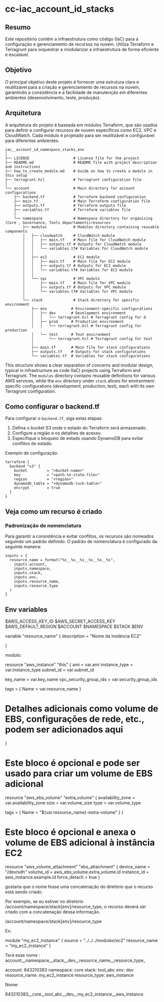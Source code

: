 # cc-iac_account_id_stacks

## Resumo

Este repositório contém a infraestrutura como código (IaC) para a configuração e gerenciamento de recursos na nuvem. Utiliza Terraform e Terragrunt para orquestrar e modularizar a infraestrutura de forma eficiente e escalável.

## Objetivo
O principal objetivo deste projeto é fornecer uma estrutura clara e reutilizável para a criação e gerenciamento de recursos na nuvem, garantindo a consistência e a facilidade de manutenção em diferentes ambientes (desenvolvimento, teste, produção).

## Arquitetura

A arquitetura do projeto é baseada em módulos Terraform, que são usados para definir e configurar recursos de nuvem específicos como EC2, VPC e CloudWatch. Cada módulo é projetado para ser reutilizável e configurável para diferentes ambientes.

```
iac__account_id_namespace_stacks_env
│
├── LICENSE                    # License file for the project
├── README.md                  # README file with project description and instructions
├── how_to_create_module.md    # Guide on how to create a module in this setup
├── terragrunt.hcl             # Terragrunt configuration file
│
└── account                    # Main directory for account configurations
    ├── backend.tf             # Terraform backend configuration
    ├── main.tf                # Main Terraform configuration file
    ├── outputs.tf             # Terraform outputs file
    ├── variables.tf           # Terraform variables file
    │
    └── namespace              # Namespace directory for organizing (Core , Governance, Tools departaments)resources
        ├── modules            # Modules directory containing reusable components
        │   ├── cloudwatch     # CloudWatch module
        │   │   ├── main.tf    # Main file for CloudWatch module
        │   │   ├── outputs.tf # Outputs for CloudWatch module
        │   │   └── variables.tf# Variables for CloudWatch module
        │   │
        │   ├── ec2            # EC2 module
        │   │   ├── main.tf    # Main file for EC2 module
        │   │   ├── outputs.tf # Outputs for EC2 module
        │   │   └── variables.tf# Variables for EC2 module
        │   │
        │   └── vpc            # VPC module
        │       ├── main.tf    # Main file for VPC module
        │       ├── outputs.tf # Outputs for VPC module
        │       └── variables.tf# Variables for VPC module
        │
        └── stack              # Stack directory for specific environment 
            ├── env           # Environment-specific configurations
            │   ├── dev       # Development environment
            │   │   └── terragrunt.hcl # Terragrunt config for d
            │   ├── prod      # Production environment
            │   │   └── terragrunt.hcl # Terragrunt config for production 
            │   └── test      # Test environment
            │       └── terragrunt.hcl # Terragrunt config for test 
            │
            ├── main.tf       # Main file for stack configurations
            ├── outputs.tf    # Outputs for stack configurations
            └── variables.tf  # Variables for stack configurations
```

This structure shows a clear separation of concerns and modular design, typical in infrastructure as code (IaC) projects using Terraform and Terragrunt. The `modules` directory contains reusable definitions for various AWS services, while the `env` directory under `stack` allows for environment-specific configurations (development, production, test), each with its own Terragrunt configuration.


## Como configurar o backend.tf

Para configurar o `backend.tf`, siga estas etapas:
1. Defina o bucket S3 onde o estado do Terraform será armazenado.
2. Configure a região e os detalhes de acesso.
3. Especifique o bloqueio de estado usando DynamoDB para evitar conflitos de estado.

Exemplo de configuração:
```hcl
terraform {
  backend "s3" {
    bucket         = "<bucket-name>"
    key            = "<path-to-state-file>"
    region         = "<region>"
    dynamodb_table = "<dynamodb-lock-table>"
    encrypt        = true
  }
}
```

## Veja como um recurso é criado

### Padronização de nomenclatura
Para garantir a consistência e evitar conflitos, os recursos são nomeados seguindo um padrão definido. O padrão de nomenclatura é configurado da seguinte maneira:

```hcl
inputs = {
  resource_name = format("%s__%s__%s__%s__%s__%s", 
    inputs.account, 
    inputs.namespace, 
    inputs.stack, 
    inputs.env, 
    inputs.resource_name, 
    inputs.resource_type
  )
}
```

## Env variables

$AWS_ACCESS_KEY_ID
$AWS_SECRET_ACCESS_KEY
$AWS_DEFAULT_REGION
$ACCOUNT
$NAMESPACE
$STACK
$ENV


variable "resource_name" {
  description = "Nome da instância EC2"

  
}

modulo:

resource "aws_instance" "this" {
  ami           = var.ami
  instance_type = var.instance_type
  subnet_id     = var.subnet_id

  key_name               = var.key_name
  vpc_security_group_ids = var.security_group_ids

  tags = {
    Name = var.resource_name
  }

  # Detalhes adicionais como volume de EBS, configurações de rede, etc., podem ser adicionados aqui
}

# Este bloco é opcional e pode ser usado para criar um volume de EBS adicional
resource "aws_ebs_volume" "extra_volume" {
  availability_zone = var.availability_zone
  size              = var.volume_size
  type              = var.volume_type

  tags = {
    Name = "${var.resource_name}-extra-volume"
  }
}

# Este bloco é opcional e anexa o volume de EBS adicional à instância EC2
resource "aws_volume_attachment" "ebs_attachment" {
  device_name = "/dev/sdh"
  volume_id   = aws_ebs_volume.extra_volume.id
  instance_id = aws_instance.example.id
  force_detach = true
}


gostaria que o nome fosse uma concatenação do diretório que o recurso está sendo criado.

Por exemplo, se eu estiver no diretório /account/namespace/stack[env]/resource_type, o recurso deverá ser criado com a concatenação dessa informação.

/account/namespace/stack[env]/resource_type

Ex:

module "my_ec2_instance" {
    source        = "../../../modules/ec2"
    resource_name = "my_ec2_instance"
}

Terá esse nome : account__namespace__stack__dev__resource_name__resource_type_

account: 843210383
namespace: core
stack: tool_abc
env: dev
resource_name: my_ec2_instance
resource_type: aws_instance

Nome:

843210383__core__tool_abc__dev__my_ec2_instance__aws_instance
